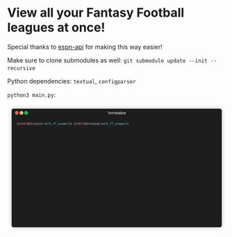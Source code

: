 # View all your Fantasy Football leagues at once!

Special thanks to [espn-api](https://github.com/cwendt94/espn-api) for making this way easier!

Make sure to clone submodules as well: `git submodule update --init --recursive`

Python dependencies: `textual`, `configparser`

`python3 main.py`:

![](./demo.gif)
